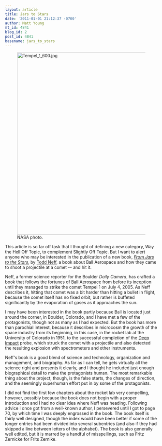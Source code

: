 ```yaml
---
layout: article
title: Jars to Stars
date: '2011-01-01 21:12:37 -0700'
author: Matt Young
mt_id: 4841
blog_id: 2
post_id: 4841
basename: jars_to_stars
---
```

<figure>
<img src="/PT/uploads/2011/Tempel_1_600.jpg" alt="Tempel_1_600.jpg" width="600" height="600" />
<figcaption markdown="span">
NASA photo.
</figcaption>
</figure>


This article is so far off task that I thought of defining a new category, Way the Hell Off Topic, to complement Slightly Off Topic. But I want to alert anyone who may be interested in the publication of a new book, [_From Jars to the Stars_](http://www.amazon.com/Jars-Stars-Build-Comet-Hunting-Machine/dp/0982958307), by [Todd Neff](http://www.toddneff.com/), a book about Ball Aerospace and how they came to shoot a projectile at a comet -- and hit it.

Neff, a former science reporter for the Boulder _Daily Camera_, has crafted a book that follows the fortunes of Ball Aerospace from before its inception until they managed to strike the comet Tempel 1 on July 4, 2005.  As Neff describes it, hitting that comet was a bit harder than hitting a bullet in flight, because the comet itself has no fixed orbit, but rather is buffeted significantly by the evaporation of gases as it approaches the sun.

I may have been interested in the book partly because Ball is located just around the corner, in Boulder, Colorado, and I have met a few of the protagonists, though not as many as I had expected. But the book has more than parochial interest, because it describes in microcosm the growth of the space industry from its beginning, in this case, in the rocket lab at the University of Colorado in 1951, to the successful completion of the [Deep Impact](http://en.wikipedia.org/wiki/Deep_Impact_%28space_mission%29) probe, which struck the comet with a projectile and also detected the resulting explosion with spectrometers and other instruments.

Neff's book is a good blend of science and technology, organization and management, and biography. As far as I can tell, he gets virtually all the science right and presents it clearly, and I thought he included just enough biographical detail to make the protagonists human.  The most remarkable thing about the project, though, is the false starts, the changes of direction, and the seemingly superhuman effort put in by some of the protagonists.

I did not find the first few chapters about the rocket lab very compelling, however, possibly because the book does not begin with a proper introduction and I had no clear idea where Neff was heading. Following advice I once got from a well-known author, I persevered until I got to page 70, by which time I was deeply engrossed in the book.  The book itself is fairly well designed, though the index would have been better if some of the longer entries had been divided into several subentries (and also if they had skipped a line between letters of the alphabet). The book is also generally well edited, but it is marred by a handful of misspellings, such as Fritz Zernicke for Frits Zernike.
